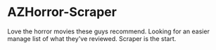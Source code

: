# AZHorror-Scraper

Love the horror movies these guys recommend. Looking for an easier manage list of what they've reviewed. Scraper is the start.
